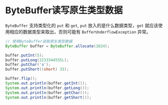 # ByteBuffer读写原生类型数据
`ByteBuffer` 支持类型化的 `put`  和 `get`, `put` 放入的是什么数据类型，`get` 就应该使用相应的数据类型来取出，否则可能有 `BufferUnderflowException` 异常。

```java
// 使用ByteBuffer读取原生类型数据
ByteBuffer buffer = ByteBuffer.allocate(1024);

buffer.putInt(5);
buffer.putLong(2233344555L);
buffer.putChar('a');
buffer.putShort((short) 33);

buffer.flip();
System.out.println(buffer.getInt());
System.out.println(buffer.getLong());
System.out.println(buffer.getChar());
System.out.println(buffer.getShort());
```
